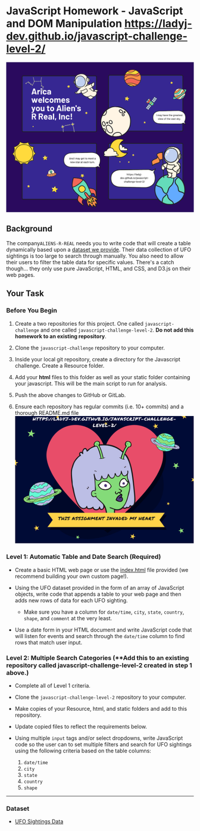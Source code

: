 # JavaScript Homework - JavaScript and DOM Manipulation https://ladyj-dev.github.io/javascript-challenge-level-2/

![Colorful_Astronaut.png](/images/Colorful_Astronaut.png)
## Background

The company`ALIENS-R-REAL` needs you to write code that will create a table dynamically based upon a [dataset we provide](StarterCode/static/js/data.js). Their data collection of UFO sightings is too large to search through manually. You also need to allow their users to filter the table data for specific values. There's a catch though... they only use pure JavaScript, HTML, and CSS, and D3.js on their web pages. 


## Your Task

### Before You Begin

1. Create a two repositories for this project. One called `javascript-challenge` and one called `javascript-challenge-level-2`. **Do not add this homework to an existing repository**.

2. Clone the `javascript-challenge` repository to your computer.

3. Inside your local git repository, create a directory for the Javascript challenge. Create a Resource folder.

4. Add your **html** files to this folder as well as your static folder containing your javascript. This will be the main script to run for analysis.

5. Push the above changes to GitHub or GitLab.

6. Ensure each repository has regular commits (i.e. 10+ commits) and a thorough README.md file
![Blue Alien Galaxy.png](/images/Blue_Alien_Galaxy.png)
### Level 1: Automatic Table and Date Search (Required)

* Create a basic HTML web page or use the [index.html](StarterCode/index.html) file provided (we recommend building your own custom page!).

* Using the UFO dataset provided in the form of an array of JavaScript objects, write code that appends a table to your web page and then adds new rows of data for each UFO sighting.

  * Make sure you have a column for `date/time`, `city`, `state`, `country`, `shape`, and `comment` at the very least.

* Use a date form in your HTML document and write JavaScript code that will listen for events and search through the `date/time` column to find rows that match user input.


### Level 2: Multiple Search Categories (**Add this to an existing repository called javascript-challenge-level-2 created in step 1 above.)

* Complete all of Level 1 criteria.
* Clone the `javascript-challenge-level-2` repository to your computer. 
* Make copies of your Resource, html, and static folders and add to this repository. 
* Update copied files to reflect the requirements below.

* Using multiple `input` tags and/or select dropdowns, write JavaScript code so the user can to set multiple filters and search for UFO sightings using the following criteria based on the table columns:

  1. `date/time`
  2. `city`
  3. `state`
  4. `country`
  5. `shape`

- - -

### Dataset

* [UFO Sightings Data](StarterCode/static/js/data.js)















